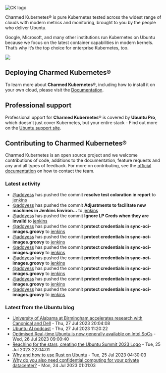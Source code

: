 ![CK logo](https://assets.ubuntu.com/v1/451d4cf4-Charmed+Kubernetes_RGB_onWhite_2022.svg)

Charmed Kubernetes® is pure Kubernetes tested across the widest range of clouds with modern metrics and monitoring, brought to you by the people who deliver Ubuntu.

Google, Microsoft, and many other institutions run Kubernetes on Ubuntu because we focus on the latest container capabilities in modern kernels. That’s why it’s the top choice for enterprise Kubernetes, too.

![](https://assets.ubuntu.com/v1/843c77b6-juju-at-a-glace.svg)

## Deploying Charmed Kubernetes®

To learn more about **Charmed Kubernetes**®, including how to install it on your own cloud, please visit the [Documentation][docs].

## Professional support

Professional upport for **Charmed Kubernetes**® is covered by **Ubuntu Pro**, which doesn't just cover Kubernetes, but your entire stack - Find out more on the [Ubuntu support site](https://ubuntu.com/support).

## Contributing to Charmed Kubernetes®

Charmed Kubernetes is an open source project and we welcome contributions of code, additions to the documentation, feature requests and any and all types of feedback. For more on contributing, see the [official documentation][get-in-touch] on how to contact the team.

<!-- LINKS -->
[docs]: https://ubuntu.com/kubernetes/docs
[get-in-touch]: https://ubuntu.com/kubernetes/docs/get-in-touch

### Latest activity

<!-- activity starts -->
 - [@addyess](https://github.com/addyess) has pushed the commit **resolve test coloration in report** to [jenkins](https://github.com/charmed-kubernetes/jenkins)
 - [@addyess](https://github.com/addyess) has pushed the commit **Adjustments to facilitate new machines in Jenkins Environ...** to [jenkins](https://github.com/charmed-kubernetes/jenkins)
 - [@addyess](https://github.com/addyess) has pushed the commit **Ignore LP Creds when they are invalid** to [jenkins](https://github.com/charmed-kubernetes/jenkins)
 - [@addyess](https://github.com/addyess) has pushed the commit **protect credentials in sync-oci-images.groovy** to [jenkins](https://github.com/charmed-kubernetes/jenkins)
 - [@addyess](https://github.com/addyess) has pushed the commit **protect credentials in sync-oci-images.groovy** to [jenkins](https://github.com/charmed-kubernetes/jenkins)
 - [@addyess](https://github.com/addyess) has pushed the commit **protect credentials in sync-oci-images.groovy** to [jenkins](https://github.com/charmed-kubernetes/jenkins)
 - [@addyess](https://github.com/addyess) has pushed the commit **protect credentials in sync-oci-images.groovy** to [jenkins](https://github.com/charmed-kubernetes/jenkins)
 - [@addyess](https://github.com/addyess) has pushed the commit **protect credentials in sync-oci-images.groovy** to [jenkins](https://github.com/charmed-kubernetes/jenkins)
 - [@addyess](https://github.com/addyess) has pushed the commit **protect credentials in sync-oci-images.groovy** to [jenkins](https://github.com/charmed-kubernetes/jenkins)
 - [@addyess](https://github.com/addyess) has pushed the commit **protect credentials in sync-oci-images.groovy** to [jenkins](https://github.com/charmed-kubernetes/jenkins)
<!-- activity ends -->

<!-- roadmap starts -->

<!-- roadmap ends -->

### Latest from the Ubuntu blog

<!-- blog starts -->
* [University of Alabama at Birmingham accelerates research with Canonical and Dell](https://ubuntu.com//blog/university-of-alabama-at-birmingham-accelerates-research-with-canonical-and-dell) - Thu, 27 Jul 2023 20:04:08 
* [Ubuntu AI podcast](https://ubuntu.com//blog/ubuntu-ai-podcast) - Thu, 27 Jul 2023 11:20:22 
* [Optimised Real-time Ubuntu is now generally available on Intel SoCs](https://ubuntu.com//blog/optimised-real-time-ubuntu-is-now-generally-available-on-intel-socs) - Wed, 26 Jul 2023 09:00:40 
* [Reaching for the stars, creating the Ubuntu Summit 2023 Logo](https://ubuntu.com//blog/reaching-for-the-stars-creating-the-ubuntu-summit-2023-logo) - Tue, 25 Jul 2023 22:04:01 
* [Why and how to use Rust on Ubuntu](https://ubuntu.com//blog/why-and-how-to-use-rust-on-ubuntu) - Tue, 25 Jul 2023 04:30:03 
* [Why do you also need confidential computing for your private datacenter?](https://ubuntu.com//blog/why-do-you-also-need-confidential-computing-for-your-private-datacenter) - Mon, 24 Jul 2023 01:01:03 
<!-- blog ends -->
